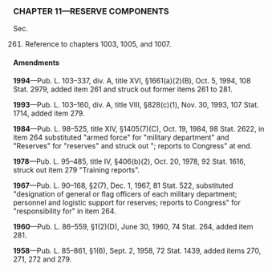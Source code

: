 ### **CHAPTER 11—RESERVE COMPONENTS** ###

Sec.

261. Reference to chapters 1003, 1005, and 1007.

#### Amendments ####

**1994**—Pub. L. 103–337, div. A, title XVI, §1661(a)(2)(B), Oct. 5, 1994, 108 Stat. 2979, added item 261 and struck out former items 261 to 281.

**1993**—Pub. L. 103–160, div. A, title VIII, §828(c)(1), Nov. 30, 1993, 107 Stat. 1714, added item 279.

**1984**—Pub. L. 98–525, title XIV, §1405(7)(C), Oct. 19, 1984, 98 Stat. 2622, in item 264 substituted "armed force" for "military department" and "Reserves" for "reserves" and struck out "; reports to Congress" at end.

**1978**—Pub. L. 95–485, title IV, §406(b)(2), Oct. 20, 1978, 92 Stat. 1616, struck out item 279 "Training reports".

**1967**—Pub. L. 90–168, §2(7), Dec. 1, 1967, 81 Stat. 522, substituted "designation of general or flag officers of each military department; personnel and logistic support for reserves; reports to Congress" for "responsibility for" in item 264.

**1960**—Pub. L. 86–559, §1(2)(D), June 30, 1960, 74 Stat. 264, added item 281.

**1958**—Pub. L. 85–861, §1(6), Sept. 2, 1958, 72 Stat. 1439, added items 270, 271, 272 and 279.